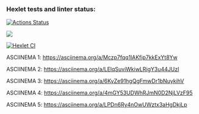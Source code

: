 ### Hexlet tests and linter status:
[![Actions Status](https://github.com/kristek1104/frontend-project-46/workflows/hexlet-check/badge.svg)](https://github.com/kristek1104/frontend-project-46/actions)

<a href="https://codeclimate.com/github/kristek1104/frontend-project-46/maintainability"><img src="https://api.codeclimate.com/v1/badges/ecaf1873cebc683c7b96/maintainability" /></a>

[![Hexlet CI](https://github.com/kristek1104/frontend-project-46/actions/workflows/main.yml/badge.svg)](https://github.com/kristek1104/frontend-project-46/actions/workflows/main.yml)

ASCIINEMA 1:
https://asciinema.org/a/Mczp7fqq1lAKfip7kkExYt8Yw

ASCIINEMA 2:
https://asciinema.org/a/LElqSuviWkiwLRigY3u44JUzl

ASCIINEMA 3:
https://asciinema.org/a/6KyZe91hgQgFmwDr1bNuykihV

ASCIINEMA 4:
https://asciinema.org/a/4mGY53UDWhRJmN0D2NjLVzF95

ASCIINEMA 5:
https://asciinema.org/a/LPDn6Ry4nOwUWztx3aHgDkjLp
